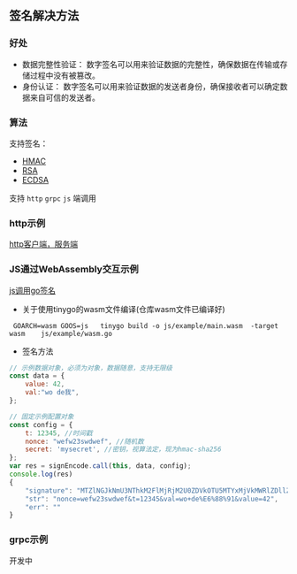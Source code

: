 ## 签名解决方法

### 好处
* 数据完整性验证： 数字签名可以用来验证数据的完整性，确保数据在传输或存储过程中没有被篡改。
* 身份认证： 数字签名可以用来验证数据的发送者身份，确保接收者可以确定数据来自可信的发送者。

### 算法



支持签名：
- [HMAC](https://github.com/golang/go/blob/master/src/crypto/hmac/hmac.go)
- [RSA](https://github.com/golang/go/blob/master/src/crypto/rsa/pkcs1v15.go) 
- [ECDSA](https://github.com/golang/go/blob/master/src/crypto/ecdsa/ecdsa.go)

支持 ```http``` ```grpc``` ```js``` 端调用


### http示例

[http客户端，服务端](https://github.com/janartist/go-sign/blob/main/sign/manager_test.go)

### JS通过WebAssembly交互示例
[js调用go签名](https://github.com/janartist/go-sign/tree/main/js/example)
* 关于使用tinygo的wasm文件编译(仓库wasm文件已编译好)
```shell
 GOARCH=wasm GOOS=js   tinygo build -o js/example/main.wasm  -target wasm    js/example/wasm.go
```
* 签名方法
```js
// 示例数据对象，必须为对象，数据随意，支持无限级
const data = {
    value: 42,
    val:"wo de我",
};

// 固定示例配置对象
const config = {
    t: 12345, //时间戳
    nonce: "wefw23swdwef", //随机数
    secret: 'mysecret', //密钥，视算法定，现为hmac-sha256
};
var res = signEncode.call(this, data, config);
console.log(res)
{
    "signature": "MTZlNGJkNmU3NThkM2FlMjRjM2U0ZDVkOTU5MTYxMjVkMWRlZDllZDg1OGNjZDBiNjliMTQwODFkYjhkNmE0NA==",
    "str": "nonce=wefw23swdwef&t=12345&val=wo+de%E6%88%91&value=42",
    "err": ""
}
```

### grpc示例
开发中